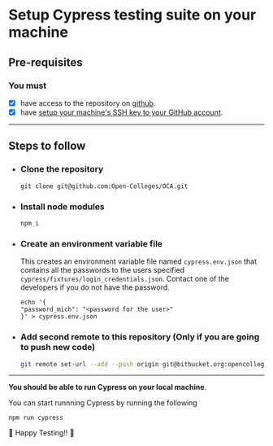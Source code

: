 # Setup Cypress testing suite on your machine

## Pre-requisites
### You must
- [x] have access to the repository on [github](https://github.com/opencolleges/oc-e2e-tests).
- [x] have [setup your machine's SSH key to your GitHub account](https://docs.github.com/en/authentication/connecting-to-github-with-ssh/adding-a-new-ssh-key-to-your-github-account).

***

## Steps to follow

- ### Clone the repository
  ```
  git clone git@github.com:Open-Colleges/OCA.git
  ```

- ### Install node modules
	```
	npm i
	```

- ### Create an environment variable file
	This creates an environment variable file named `cypress.env.json` that contains all the passwords to the users specified `cypress/fixtures/login_credentials.json`. Contact one of the developers if you do not have the password.
	```
	echo '{
  	"password_mich": "<password for the user>"
	}' > cypress.env.json
	```

- ### Add second remote to this repository (Only if you are going to push new code) 
  ```bash
  git remote set-url --add --push origin git@bitbucket.org:opencollegeseduau/oc-e2e-tests.git 
  ```

***
**You should be able to run Cypress on your local machine**.

You can start runnning Cypress by running the following
```
npm run cypress
```

:tada: Happy Testing!! :tada: